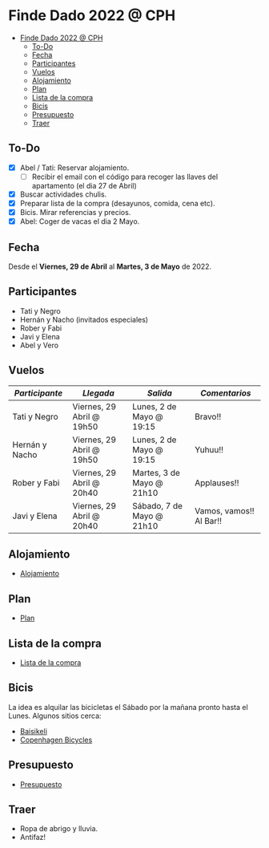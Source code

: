 # Finde Dado 2022 @ CPH

- [Finde Dado 2022 @ CPH](#finde-dado-2022--cph)
  - [To-Do](#to-do)
  - [Fecha](#fecha)
  - [Participantes](#participantes)
  - [Vuelos](#vuelos)
  - [Alojamiento](#alojamiento)
  - [Plan](#plan)
  - [Lista de la compra](#lista-de-la-compra)
  - [Bicis](#bicis)
  - [Presupuesto](#presupuesto)
  - [Traer](#traer)

## To-Do

- [x] Abel / Tati: Reservar alojamiento.
  - [ ] Recibir el email con el código para recoger las llaves del apartamento (el dia 27 de Abril)
- [x] Buscar actividades chulis.
- [x] Preparar lista de la compra (desayunos, comida, cena etc).
- [x] Bicis. Mirar referencias y precios.
- [x] Abel: Coger de vacas el dia 2 Mayo.

## Fecha

Desde el **Viernes, 29 de Abril** al **Martes, 3 de Mayo** de 2022.

## Participantes

- Tati y Negro
- Hernán y Nacho (invitados especiales)
- Rober y Fabi
- Javi y Elena
- Abel y Vero

## Vuelos

| *Participante* | *Llegada*                 | *Salida*                  | *Comentarios*           |
| -------------- | ------------------------- | ------------------------- | ----------------------- |
| Tati y Negro   | Viernes, 29 Abril @ 19h50 | Lunes, 2 de Mayo @ 19:15  | Bravo!!                 |
| Hernán y Nacho | Viernes, 29 Abril @ 19h50 | Lunes, 2 de Mayo @ 19:15  | Yuhuu!!                 |
| Rober y Fabi   | Viernes, 29 Abril @ 20h40 | Martes, 3 de Mayo @ 21h10 | Applauses!!             |
| Javi y Elena   | Viernes, 29 Abril @ 20h40 | Sábado, 7 de Mayo @ 21h10 | Vamos, vamos!! Al Bar!! |

## Alojamiento

- [Alojamiento](alojamiento.md)

## Plan

- [Plan](actividades.md#actividades)

## Lista de la compra

- [Lista de la compra](lista_compra.md)

## Bicis

La idea es alquilar las bicicletas el Sábado por la mañana pronto hasta el Lunes. Algunos sitios cerca:

- [Baisikeli](https://baisikeli.dk/bike-rental/)
- [Copenhagen Bicycles](https://copenhagenbicycles.dk/prices/)

## Presupuesto

- [Presupuesto](presupuesto.md)

## Traer

- Ropa de abrigo y lluvia.
- Antifaz!
